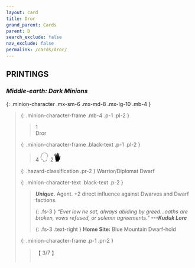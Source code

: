 ```yaml
---
layout: card
title: Dror
grand_parent: Cards
parent: D
search_exclude: false
nav_exclude: false
permalink: /cards/dror/
---
```


## PRINTINGS


### _Middle-earth: Dark Minions_

{: .minion-character .mx-sm-6 .mx-md-8 .mx-lg-10 .mb-4 }
> {: .minion-character-frame .mb-4 .p-1 .pl-2 }
> > <div class="hazard-mp">1</div>
> > <div class="card-name">Dror</div>
>
> {: .minion-character-frame .black-text .p-1 .pl-2 }
> > 4 ![](/assets/images/mind.svg)&ensp;2![](/assets/images/di.svg)
>
> {: .hazard-classification .pr-2 }
> Warrior/Diplomat Dwarf
>
> {: .minion-character-text .black-text .p-2 }
> > _**Unique.**_ Agent. +2 direct influence against Dwarves and Dwarf factions. 
> > 
> > {: .fs-3 } 
> > _“Ever low he sat, always abiding by greed...oaths are broken, vows refused, or solemn agreements."_ ***---&#65279;Kuduk Lore***  
> > 
> > {: .fs-3 .text-right } 
> > **Home Site:** Blue Mountain Dwarf-hold  
>
> {: .minion-character-frame .p-1 .pr-2 }
> > <div class="card-shield">【 3/7 】</div>
> > <div class="card-corruption-white">&nbsp;</div>
